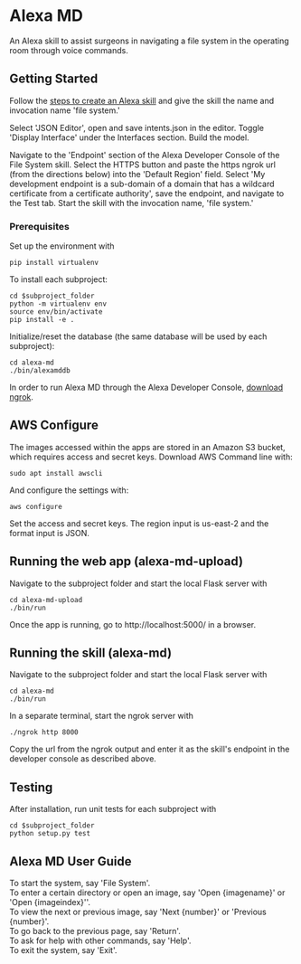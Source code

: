 # Alexa MD

An Alexa skill to assist surgeons in navigating a file system in the operating room through voice commands.

## Getting Started

Follow the [steps to create an Alexa skill](https://developer.amazon.com/docs/devconsole/create-a-skill-and-choose-the-interaction-model.html#create-a-new-skill) and give the skill the name and invocation name 'file system.'

Select 'JSON Editor', open and save intents.json in the editor. Toggle 'Display Interface' under the Interfaces section. Build the model.

Navigate to the 'Endpoint' section of the Alexa Developer Console of the File System skill. Select the HTTPS button and paste the https ngrok url (from the directions below) into the 'Default Region' field. Select 'My development endpoint is a sub-domain of a domain that has a wildcard certificate from a certificate authority', save the endpoint, and navigate to the Test tab. Start the skill with the invocation name, 'file system.'

### Prerequisites

Set up the environment with

```
pip install virtualenv
```

To install each subproject:

```
cd $subproject_folder
python -m virtualenv env
source env/bin/activate
pip install -e .
```

Initialize/reset the database (the same database will be used by each subproject):

```
cd alexa-md
./bin/alexamddb
```

In order to run Alexa MD through the Alexa Developer Console, [download ngrok](https://ngrok.com/download).

## AWS Configure

The images accessed within the apps are stored in an Amazon S3 bucket, which requires access and secret keys.
Download AWS Command line with:

```
sudo apt install awscli
```

And configure the settings with:

```
aws configure
```

Set the access and secret keys. The region input is us-east-2 and the format input is JSON.

## Running the web app (alexa-md-upload)

Navigate to the subproject folder and start the local Flask server with

```
cd alexa-md-upload
./bin/run
```

Once the app is running, go to http://localhost:5000/ in a browser.

## Running the skill (alexa-md)

Navigate to the subproject folder and start the local Flask server with

```
cd alexa-md
./bin/run
```

In a separate terminal, start the ngrok server with

```
./ngrok http 8000
```

Copy the url from the ngrok output and enter it as the skill's endpoint in the developer console as described above.

## Testing

After installation, run unit tests for each subproject with

```
cd $subproject_folder
python setup.py test
```

## Alexa MD User Guide
To start the system, say 'File System'.<br/>
To enter a certain directory or open an image, say 'Open {imagename}' or 'Open {imageindex}''.<br/>
To view the next or previous image, say 'Next {number}' or 'Previous {number}'.<br/>
To go back to the previous page, say 'Return'.<br/>
To ask for help with other commands, say 'Help'.<br/>
To exit the system, say 'Exit'.<br/>

